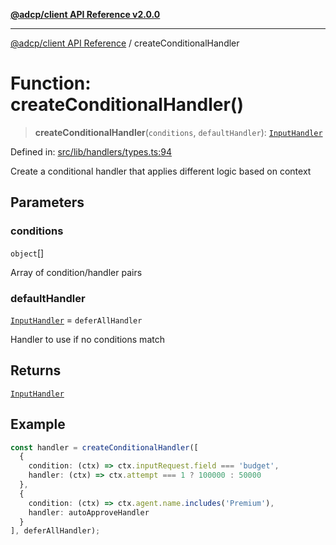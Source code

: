 [**@adcp/client API Reference v2.0.0**](../README.md)

***

[@adcp/client API Reference](../README.md) / createConditionalHandler

# Function: createConditionalHandler()

> **createConditionalHandler**(`conditions`, `defaultHandler`): [`InputHandler`](../type-aliases/InputHandler.md)

Defined in: [src/lib/handlers/types.ts:94](https://github.com/adcontextprotocol/adcp-client/blob/e8953d756e5ce5fafa76c5e8fa2f0316f0da0998/src/lib/handlers/types.ts#L94)

Create a conditional handler that applies different logic based on context

## Parameters

### conditions

`object`[]

Array of condition/handler pairs

### defaultHandler

[`InputHandler`](../type-aliases/InputHandler.md) = `deferAllHandler`

Handler to use if no conditions match

## Returns

[`InputHandler`](../type-aliases/InputHandler.md)

## Example

```typescript
const handler = createConditionalHandler([
  {
    condition: (ctx) => ctx.inputRequest.field === 'budget',
    handler: (ctx) => ctx.attempt === 1 ? 100000 : 50000
  },
  {
    condition: (ctx) => ctx.agent.name.includes('Premium'),
    handler: autoApproveHandler
  }
], deferAllHandler);
```
